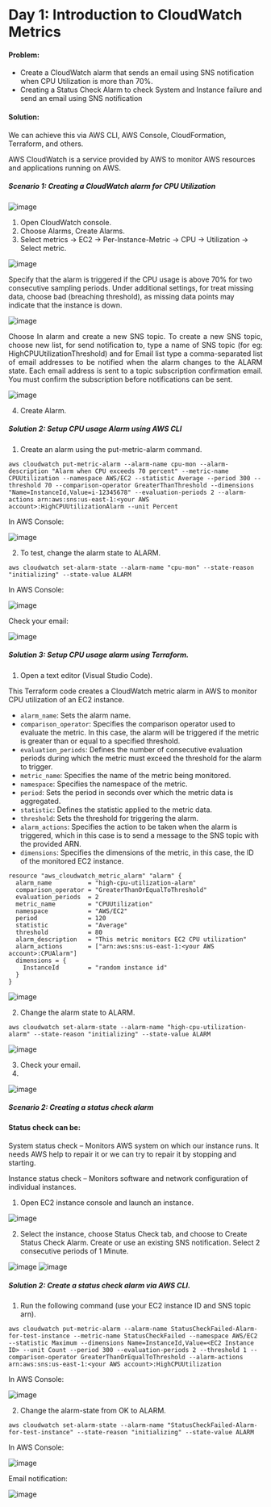 # Day 1: Introduction to CloudWatch Metrics

#### Problem:
- Create a CloudWatch alarm that sends an email using SNS notification when CPU Utilization is more than 70%.
- Creating a Status Check Alarm to check System and Instance failure and send an email using SNS notification

#### Solution:
We can achieve this via AWS CLI, AWS Console, CloudFormation, Terraform, and others.

AWS CloudWatch is a service provided by AWS to monitor AWS resources and applications running on AWS.

##### Scenario 1: Creating a CloudWatch alarm for CPU Utilization

![image](https://github.com/DDMateus/100DaysofDevOps/assets/88774178/3fa4daba-d935-48d0-a84c-b7ab24f9cc68)

1. Open CloudWatch console.
2. Choose Alarms, Create Alarms.
3. Select metrics -> EC2 -> Per-Instance-Metric -> CPU -> Utilization -> Select metric.

![image](https://github.com/DDMateus/100DaysofDevOps/assets/88774178/d7987c5e-bd92-416f-a43b-e38a3f79fe2b)

Specify that the alarm is triggered if the CPU usage is above 70% for two consecutive sampling periods. Under additional settings, for treat missing data, choose bad (breaching threshold), as missing data points may indicate that the instance is down.

![image](https://github.com/DDMateus/100DaysofDevOps/assets/88774178/46f8611c-2b3e-4d9c-a6e9-53d6fe416de0)

<p align="justify">Choose In alarm and create a new SNS topic. To create a new SNS topic, choose new list, for send notification to, type a name of SNS topic (for eg: HighCPUUtilizationThreshold) and for Email list type a comma-separated list of email addresses to be notified when the alarm changes to the ALARM state. Each email address is sent to a topic subscription confirmation email. You must confirm the subscription before notifications can be sent.</p>

![image](https://github.com/DDMateus/100DaysofDevOps/assets/88774178/ab9da627-bf02-47b1-800f-d64a07f52afc)

4. Create Alarm.

##### Solution 2: Setup CPU usage Alarm using AWS CLI
1. Create an alarm using the put-metric-alarm command.

```shell
aws cloudwatch put-metric-alarm --alarm-name cpu-mon --alarm-description "Alarm when CPU exceeds 70 percent" --metric-name CPUUtilization --namespace AWS/EC2 --statistic Average --period 300 --threshold 70 --comparison-operator GreaterThanThreshold --dimensions "Name=InstanceId,Value=i-12345678" --evaluation-periods 2 --alarm-actions arn:aws:sns:us-east-1:<your AWS account>:HighCPUUtilizationAlarm --unit Percent
```
In AWS Console:

![image](https://github.com/DDMateus/100DaysofDevOps/assets/88774178/eaf8d9cb-a0b0-4a83-be2b-2011a8aaaf54)

2. To test, change the alarm state to ALARM.
```shell
aws cloudwatch set-alarm-state --alarm-name "cpu-mon" --state-reason "initializing" --state-value ALARM
```

In AWS Console:

![image](https://github.com/DDMateus/100DaysofDevOps/assets/88774178/0f687f2a-66b9-4e37-b5f5-90bd3239d7a8)

Check your email:

![image](https://github.com/DDMateus/100DaysofDevOps/assets/88774178/dc278d8f-3e41-4784-b4c9-b37d26504f8f)

##### Solution 3: Setup CPU usage alarm using Terraform.

1.  Open a text editor (Visual Studio Code).

This Terraform code creates a CloudWatch metric alarm in AWS to monitor CPU utilization of an EC2 instance.

- `alarm_name`: Sets the alarm name.
- `comparison_operator`: Specifies the comparison operator used to evaluate the metric. In this case, the alarm will be triggered if the metric is greater than or equal to a specified threshold.
- `evaluation_periods`: Defines the number of consecutive evaluation periods during which the metric must exceed the threshold for the alarm to trigger.
- `metric_name`: Specifies the name of the metric being monitored.
- `namespace`: Specifies the namespace of the metric.
- `period`: Sets the period in seconds over which the metric data is aggregated.
- `statistic`: Defines the statistic applied to the metric data.
- `threshold`: Sets the threshold for triggering the alarm.
- `alarm_actions`: Specifies the action to be taken when the alarm is triggered, which in this case is to send a message to the SNS topic with the provided ARN.
- `dimensions`: Specifies the dimensions of the metric, in this case, the ID of the monitored EC2 instance.

```hcl
resource "aws_cloudwatch_metric_alarm" "alarm" {
  alarm_name          = "high-cpu-utilization-alarm"
  comparison_operator = "GreaterThanOrEqualToThreshold"
  evaluation_periods  = 2
  metric_name         = "CPUUtilization"
  namespace           = "AWS/EC2"
  period              = 120
  statistic           = "Average"
  threshold           = 80
  alarm_description   = "This metric monitors EC2 CPU utilization"
  alarm_actions       = ["arn:aws:sns:us-east-1:<your AWS account>:CPUAlarm"]
  dimensions = {
    InstanceId        = "random instance id"
  }
}
```

![image](https://github.com/DDMateus/100DaysofDevOps/assets/88774178/7df8069c-e1a3-4f1b-bdb1-54b3802faa30)

2.  Change the alarm state to ALARM.
``` shell
aws cloudwatch set-alarm-state --alarm-name "high-cpu-utilization-alarm" --state-reason "initializing" --state-value ALARM
```

![image](https://github.com/DDMateus/100DaysofDevOps/assets/88774178/a844d599-dacc-4d64-9070-7d35071c41d7)

3.  Check your email.
4.  
![image](https://github.com/DDMateus/100DaysofDevOps/assets/88774178/028d1bd3-b049-4dc9-b5ba-a7e66f76f9eb)

##### Scenario 2: Creating a status check alarm

#### Status check can be:
System status check – Monitors AWS system on which our instance runs. It needs AWS help to repair it or we can try to repair it by stopping and starting.

Instance status check – Monitors software and network configuration of individual instances.
  
1. Open EC2 instance console and launch an instance.

![image](https://github.com/DDMateus/100DaysofDevOps/assets/88774178/162ffbe3-4ca1-4941-bd3a-cedd8f5efe5f)

2. Select the instance, choose Status Check tab, and choose to Create Status Check Alarm. Create or use an existing SNS notification. Select 2 consecutive periods of 1 Minute.

![image](https://github.com/DDMateus/100DaysofDevOps/assets/88774178/1ea71637-ae8f-47ff-b57d-f476cc8cbd32)
![image](https://github.com/DDMateus/100DaysofDevOps/assets/88774178/afa9d8f8-8652-4435-8bf9-10f935d33c8d)

##### Solution 2: Create a status check alarm via AWS CLI.
1. Run the following command (use your EC2 instance ID and SNS topic arn).
```shell
aws cloudwatch put-metric-alarm --alarm-name StatusCheckFailed-Alarm-for-test-instance --metric-name StatusCheckFailed --namespace AWS/EC2 --statistic Maximum --dimensions Name=InstanceId,Value=<EC2 Instance ID> --unit Count --period 300 --evaluation-periods 2 --threshold 1 --comparison-operator GreaterThanOrEqualToThreshold --alarm-actions arn:aws:sns:us-east-1:<your AWS account>:HighCPUUtilization
```

In AWS Console:

![image](https://github.com/DDMateus/100DaysofDevOps/assets/88774178/f80a00bc-1376-4017-a98d-9878cf62690f)

2. Change the alarm-state from OK to ALARM.
```shell
aws cloudwatch set-alarm-state --alarm-name "StatusCheckFailed-Alarm-for-test-instance" --state-reason "initializing" --state-value ALARM
```
In AWS Console:

![image](https://github.com/DDMateus/100DaysofDevOps/assets/88774178/9e91e861-60ac-493e-a705-95a12bc1b4b3)

Email notification:

![image](https://github.com/DDMateus/100DaysofDevOps/assets/88774178/82e66802-6df2-4eed-aca1-f75cd267538a)


